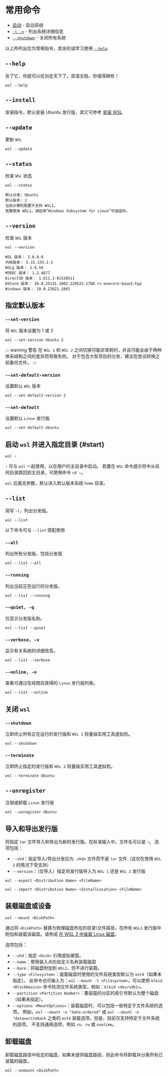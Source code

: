 # 常用命令

- [启动](#start) - 启动系统
- [`-l -v`](#verbose-v) - 列出系统详细信息
- [`--shutdown`](#shutdown) - 关闭所有系统

以上所列出仅为常用指令，其余的请学习使用 [`--help`](#help)

## `--help`

会了它，你就可以仗剑走天下了。双语文档，你值得拥有！

```shell
wsl --help
```

## `--install`

安装指令，默认安装 Ubuntu 发行版，其它可参考 [安装 WSL](https://learn.microsoft.com/zh-cn/windows/wsl/install)

## `--update`

更新 `WSL`

```shell
wsl --update
```

## `--status`

检查 `WSL` 状态

```shell
wsl --status
```

```output
默认分发: Ubuntu
默认版本: 2
当前计算机配置不支持 WSL1。
若要使用 WSL1，请启用“Windows Subsystem for Linux”可选组件。
```

## `--version`

检查 `WSL` 版本

```shell
wsl --version
```

```output
WSL 版本： 2.0.9.0
内核版本： 5.15.133.1-1
WSLg 版本： 1.0.59
MSRDC 版本： 1.2.4677
Direct3D 版本： 1.611.1-81528511
DXCore 版本： 10.0.25131.1002-220531-1700.rs-onecore-base2-hyp
Windows 版本： 10.0.22621.2861
```

## 指定默认版本

### `--set-version`

将 `WSL` 版本设置为 1 或 2

```shell
wsl --set-version Ubuntu 2
```

::: warning 警告
在 `WSL 1` 和 `WSL 2` 之间切换可能非常耗时，并且可能会由于两种体系结构之间的差异而导致失败。 对于包含大型项目的分发，建议在尝试转换之前备份文件。
:::

### `--set-default-version`

设置默认 `WSL` 版本

```shell
wsl --set-default-version 2
```

### `--set-default`

设置默认 `Linux` 发行版

```shell
wsl --set-default Ubuntu
```

## 启动 `wsl` 并进入指定目录 <Badge type="tip" text="常用" /> {#start}

```shell
wsl ~
```

`~` 可与 `wsl` 一起使用，以在用户的主目录中启动。 若要在 `WSL` 命令提示符中从任何目录跳回到主目录，可使用命令 `cd ~`。

`wsl` 后面无参数，默认进入默认版本系统 `home` 目录。

## `--list`

简写 `-l`，列出分发版。

```shell
wsl --list
```

以下命令可与 `--list` 搭配使用

### `--all`

列出所有分发版，包括分发版

```shell
wsl --list --all
```

### `--running`

列出当前正在运行的分发版。

```shell
wsl --list --running
```

### `--quiet, -q`

仅显示分发版名称。

```shell
wsl --list --quiet
```

### `--verbose, -v` <Badge type="tip" text="常用" />

显示有关系统的详细信息。

```shell
wsl --list --verbose
```

### `--online, -o`

查看可通过在线商店获得的 `Linux` 发行版列表。

```shell
wsl --list --online
```

## 关闭 `wsl`

### `--shutdown` <Badge type="tip" text="常用" />

立即终止所有正在运行的发行版和 `WSL 2` 轻量级实用工具虚拟机。

```shell
wsl --shutdown
```

### `--terminate`

立即终止指定的发行版和 `WSL 2` 轻量级实用工具虚拟机。

```shell
wsl --terminate Ubuntu
```

## `--unregister`

注销或卸载 `Linux` 发行版

```shell
wsl --unregister Ubuntu
```

## 导入和导出发行版

将指定 `tar` 文件导入和导出为新的发行版。在标准输入中，文件名可以是 -。 选项包括：

- `--vhd`：指定导入/导出分发应为 `.vhdx` 文件而不是 `tar` 文件（这仅在使用 `WSL 2` 的情况下受支持）
- `--version`：（仅导入）指定将发行版导入为 `WSL 1` 还是 `WSL 2` 发行版

```shell
wsl --export <Distribution Name> <FileName>
```

```shell
wsl --import <Distribution Name> <InstallLocation> <FileName>
```

## 装载磁盘或设备

```shell
wsl --mount <DiskPath>
```

通过将 `<DiskPath>` 替换为物理磁盘所在的目录\文件路径，在所有 `WSL2` 发行版中附加和装载该磁盘。请参阅 [在 WSL 2 中装载 Linux 磁盘](https://learn.microsoft.com/zh-cn/windows/wsl/wsl2-mount-disk)。

选项包括：

- `--vhd`：指定 `<Disk>` 引用虚拟硬盘。
- `--name`：使用装入点的自定义名称装载磁盘
- `--bare`：将磁盘附加到 `WSL2`，但不进行装载。
- `--type <Filesystem>`：装载磁盘时使用的文件系统类型默认为 `ext4`（如果未指定）。 此命令也可输入为：`wsl` `--mount -t <Filesystem>`。可以使用 `blkid <BlockDevice>` 命令检测文件系统类型，例如：`blkid <dev/sdb1>`。
- `--partition <Partition Number>`：要装载的分区的索引号默认为整个磁盘（如果未指定）。
- `--options <MountOptions>`：装载磁盘时，可以包括一些特定于文件系统的选项。 例如，`wsl --mount -o "data-ordered"` 或 `wsl --mount -o "data=writeback` 之类的 `ext4` 装载选项。但是，目前仅支持特定于文件系统的选项。 不支持通用选项，例如 `ro`、`rw` 或 `noatime`。

## 卸载磁盘

卸载磁盘路径中给定的磁盘，如果未提供磁盘路径，则此命令将卸载并分离所有已装载的磁盘。

```shell
wsl --unmount <DiskPath>
```
